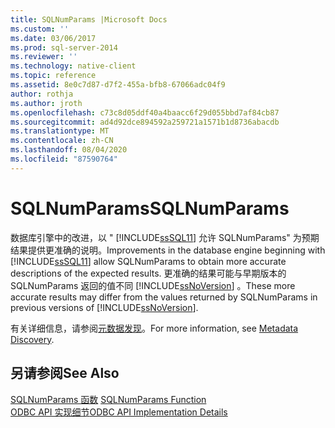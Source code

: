 ```yaml
---
title: SQLNumParams |Microsoft Docs
ms.custom: ''
ms.date: 03/06/2017
ms.prod: sql-server-2014
ms.reviewer: ''
ms.technology: native-client
ms.topic: reference
ms.assetid: 8e0c7d87-d7f2-455a-bfb8-67066adc04f9
author: rothja
ms.author: jroth
ms.openlocfilehash: c73c8d05ddf40a4baacc6f29d055bbd7af84cb87
ms.sourcegitcommit: ad4d92dce894592a259721a1571b1d8736abacdb
ms.translationtype: MT
ms.contentlocale: zh-CN
ms.lasthandoff: 08/04/2020
ms.locfileid: "87590764"
---
```

# <a name="sqlnumparams"></a><span data-ttu-id="35a29-102">SQLNumParams</span><span class="sxs-lookup"><span data-stu-id="35a29-102">SQLNumParams</span></span>
  <span data-ttu-id="35a29-103">数据库引擎中的改进，以 " [!INCLUDE[ssSQL11](../../includes/sssql11-md.md)] 允许 SQLNumParams" 为预期结果提供更准确的说明。</span><span class="sxs-lookup"><span data-stu-id="35a29-103">Improvements in the database engine beginning with [!INCLUDE[ssSQL11](../../includes/sssql11-md.md)] allow SQLNumParams to obtain more accurate descriptions of the expected results.</span></span> <span data-ttu-id="35a29-104">更准确的结果可能与早期版本的 SQLNumParams 返回的值不同 [!INCLUDE[ssNoVersion](../../includes/ssnoversion-md.md)] 。</span><span class="sxs-lookup"><span data-stu-id="35a29-104">These more accurate results may differ from the values returned by SQLNumParams in previous versions of [!INCLUDE[ssNoVersion](../../includes/ssnoversion-md.md)].</span></span>  
  
 <span data-ttu-id="35a29-105">有关详细信息，请参阅[元数据发现](../native-client/features/metadata-discovery.md)。</span><span class="sxs-lookup"><span data-stu-id="35a29-105">For more information, see [Metadata Discovery](../native-client/features/metadata-discovery.md).</span></span>  
  
## <a name="see-also"></a><span data-ttu-id="35a29-106">另请参阅</span><span class="sxs-lookup"><span data-stu-id="35a29-106">See Also</span></span>  
 <span data-ttu-id="35a29-107">[SQLNumParams 函数](https://go.microsoft.com/fwlink/?LinkId=58404) </span><span class="sxs-lookup"><span data-stu-id="35a29-107">[SQLNumParams Function](https://go.microsoft.com/fwlink/?LinkId=58404) </span></span>  
 [<span data-ttu-id="35a29-108">ODBC API 实现细节</span><span class="sxs-lookup"><span data-stu-id="35a29-108">ODBC API Implementation Details</span></span>](odbc-api-implementation-details.md)  
  
  
